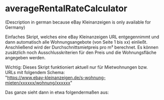 # averageRentalRateCalculator
(Description in german because eBay Kleinanzeigen is only available for Germany)

Einfaches Skript, welches eine eBay Kleinanzeigen URL entgegennimmt und dann automatisch alle Wohnungsangebote (von Seite 1 bis xx) einließt. Anschließend wird der Durchschnittsmietpreis pro m² berechnet. Es können zusätzlich noch Ausschlusskriterien für den Preis und die Wohnungsfläche angegeben werden.

Wichtig: Dieses Skript funktioniert aktuell nur für Mietwohnungen bzw. URLs mit folgendem Schema:<br>
"https://www.ebay-kleinanzeigen.de/s-wohnung-mieten/xxxxxx/wohnung/xxxxxx"


Das ganze sieht dann in etwa folgendermaßen aus:



